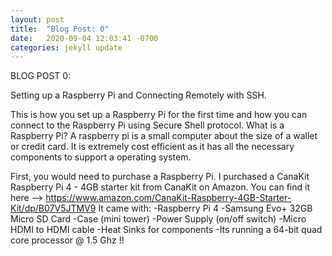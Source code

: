 ```yaml
---
layout: post
title:  "Blog Post: 0"
date:   2020-09-04 12:03:41 -0700
categories: jekyll update
---
```


BLOG POST 0: 

Setting up a Raspberry Pi and Connecting Remotely with SSH.

This is how you set up a Raspberry Pi for the first time and how you can connect to the Raspberry Pi using Secure Shell protocol.
What is a Raspberry Pi?
A raspberry pi is a small computer about the size of a wallet or credit card. It is extremely cost efficient as it has all the necessary components to support a operating system.  

First, you would need to purchase a Raspberry Pi. I purchased a CanaKit Raspberry Pi 4 - 4GB starter kit from CanaKit on Amazon. You can find it here --> https://www.amazon.com/CanaKit-Raspberry-4GB-Starter-Kit/dp/B07V5JTMV9
It came with:
    -Raspberry Pi 4
    -Samsung Evo+ 32GB Micro SD Card
    -Case (mini tower)
    -Power Supply (on/off switch)
    -Micro HDMI to HDMI cable 
    -Heat Sinks for components
    -Its running a 64-bit quad core processor @ 1.5 Ghz !!








